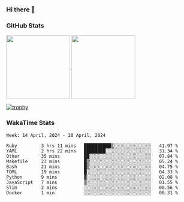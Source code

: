 ### Hi there 👋

### GitHub Stats

<a href="https://github.com/anuraghazra/github-readme-stats">
  <img align="center" height="170px" src="https://github-readme-stats.vercel.app/api/top-langs/?username=tksfjt1024&layout=compact&count_private=true&show_icons=true&show_icons=true&theme=graywhite" />
</a>
<a href="https://github.com/anuraghazra/github-readme-stats">
  <img align="center" height="170px" src="https://github-readme-stats.vercel.app/api?username=tksfjt1024&count_private=true&show_icons=true&show_icons=true&theme=graywhite" />
</a>

[![trophy](https://github-profile-trophy.vercel.app/?username=tksfjt1024)](https://github.com/ryo-ma/github-profile-trophy)

### WakaTime Stats

<!--START_SECTION:waka-->
```text
Week: 14 April, 2024 - 20 April, 2024

Ruby         3 hrs 11 mins   ██████████▒░░░░░░░░░░░░░░   41.97 % 
YAML         2 hrs 22 mins   ████████░░░░░░░░░░░░░░░░░   31.34 % 
Other        35 mins         ██░░░░░░░░░░░░░░░░░░░░░░░   07.84 % 
Makefile     23 mins         █▒░░░░░░░░░░░░░░░░░░░░░░░   05.24 % 
Bash         21 mins         █▒░░░░░░░░░░░░░░░░░░░░░░░   04.75 % 
TOML         19 mins         █░░░░░░░░░░░░░░░░░░░░░░░░   04.33 % 
Python       9 mins          ▓░░░░░░░░░░░░░░░░░░░░░░░░   02.08 % 
JavaScript   7 mins          ▒░░░░░░░░░░░░░░░░░░░░░░░░   01.55 % 
Slim         2 mins          ░░░░░░░░░░░░░░░░░░░░░░░░░   00.56 % 
Docker       1 min           ░░░░░░░░░░░░░░░░░░░░░░░░░   00.31 % 
```
<!--END_SECTION:waka-->
